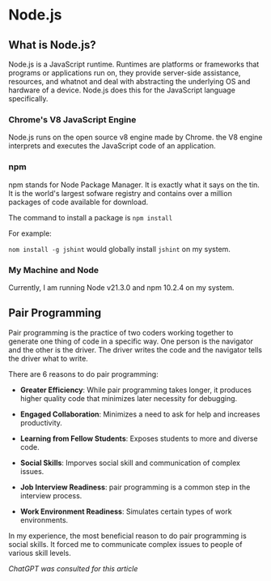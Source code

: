 # Node.js

## What is Node.js?

Node.js is a JavaScript runtime. Runtimes are platforms or frameworks that programs or applications run on, they provide server-side assistance, resources, and whatnot and deal with abstracting the underlying OS and hardware of a device. Node.js does this for the JavaScript language specifically.

### Chrome's V8 JavaScript Engine

Node.js runs on the open source v8 engine made by Chrome. the V8 engine interprets and executes the JavaScript code of an application.

### npm

npm stands for Node Package Manager. It is exactly what it says on the tin. It is the world's largest sofware registry and contains over a million packages of code available for download.

The command to install a package is `npm install`

For example:

`nom install -g jshint` would globally install `jshint` on my system.


### My Machine and Node

Currently, I am running Node v21.3.0 and npm 10.2.4 on my system.

## Pair Programming

Pair programming is the practice of two coders working together to generate one thing of code in a specific way. One person is the navigator and the other is the driver. The driver writes the code and the navigator tells the driver what to write.

There are 6 reasons to do pair programming:

- **Greater Efficiency**: While pair programming takes longer, it produces higher quality code that minimizes later necessity for debugging.

- **Engaged Collaboration**: Minimizes a need to ask for help and increases productivity.

- **Learning from Fellow Students**: Exposes students to more and diverse code.

- **Social Skills**: Imporves social skill and communication of complex issues.

- **Job Interview Readiness**: pair programming is a common step in the interview process.

- **Work Environment Readiness**: Simulates certain types of work environments.

In my experience, the most beneficial reason to do pair programming is social skills. It forced me to communicate complex issues to people of various skill levels.

*ChatGPT was consulted for this article*
